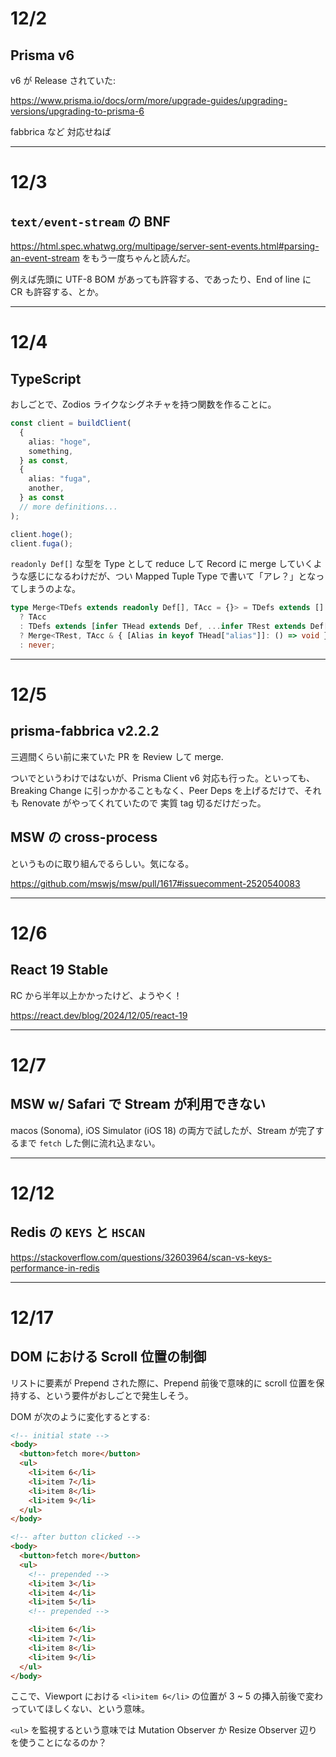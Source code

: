 # 12/2

## Prisma v6

v6 が Release されていた:

https://www.prisma.io/docs/orm/more/upgrade-guides/upgrading-versions/upgrading-to-prisma-6

fabbrica など 対応せねば

---

# 12/3

## `text/event-stream` の BNF

https://html.spec.whatwg.org/multipage/server-sent-events.html#parsing-an-event-stream をもう一度ちゃんと読んだ。

例えば先頭に UTF-8 BOM があっても許容する、であったり、End of line に CR も許容する、とか。

---

# 12/4

## TypeScript

おしごとで、Zodios ライクなシグネチャを持つ関数を作ることに。

```ts
const client = buildClient(
  {
    alias: "hoge",
    something,
  } as const,
  {
    alias: "fuga",
    another,
  } as const
  // more definitions...
);

client.hoge();
client.fuga();
```

`readonly Def[]` な型を Type として reduce して Record に merge していくような感じになるわけだが、つい Mapped Tuple Type で書いて「アレ？」となってしまうのよな。

```ts
type Merge<TDefs extends readonly Def[], TAcc = {}> = TDefs extends []
  ? TAcc
  : TDefs extends [infer THead extends Def, ...infer TRest extends Def[]]
  ? Merge<TRest, TAcc & { [Alias in keyof THead["alias"]]: () => void }>
  : never;
```

---

# 12/5

## prisma-fabbrica v2.2.2

三週間くらい前に来ていた PR を Review して merge.

ついでというわけではないが、Prisma Client v6 対応も行った。といっても、Breaking Change に引っかかることもなく、Peer Deps を上げるだけで、それも Renovate がやってくれていたので 実質 tag 切るだけだった。

## MSW の cross-process

というものに取り組んでるらしい。気になる。

https://github.com/mswjs/msw/pull/1617#issuecomment-2520540083

---

# 12/6

## React 19 Stable

RC から半年以上かかったけど、ようやく！

https://react.dev/blog/2024/12/05/react-19

---

# 12/7

## MSW w/ Safari で Stream が利用できない

macos (Sonoma), iOS Simulator (iOS 18) の両方で試したが、Stream が完了するまで `fetch` した側に流れ込まない。

---

# 12/12

## Redis の `KEYS` と `HSCAN`

https://stackoverflow.com/questions/32603964/scan-vs-keys-performance-in-redis

---

# 12/17

## DOM における Scroll 位置の制御

リストに要素が Prepend された際に、Prepend 前後で意味的に scroll 位置を保持する、という要件がおしごとで発生しそう。

DOM が次のように変化するとする:

```html
<!-- initial state -->
<body>
  <button>fetch more</button>
  <ul>
    <li>item 6</li>
    <li>item 7</li>
    <li>item 8</li>
    <li>item 9</li>
  </ul>
</body>
```

```html
<!-- after button clicked -->
<body>
  <button>fetch more</button>
  <ul>
    <!-- prepended -->
    <li>item 3</li>
    <li>item 4</li>
    <li>item 5</li>
    <!-- prepended -->

    <li>item 6</li>
    <li>item 7</li>
    <li>item 8</li>
    <li>item 9</li>
  </ul>
</body>
```

ここで、Viewport における `<li>item 6</li>` の位置が 3 ~ 5 の挿入前後で変わっていてほしくない、という意味。

`<ul>` を監視するという意味では Mutation Observer か Resize Observer 辺りを使うことになるのか？

